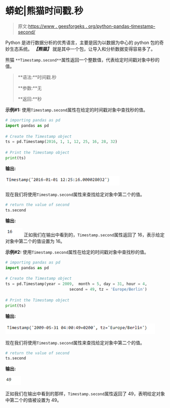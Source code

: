 # 蟒蛇|熊猫时间戳.秒

> 原文:[https://www . geesforgeks . org/python-pandas-timestamp-second/](https://www.geeksforgeeks.org/python-pandas-timestamp-second/)

Python 是进行数据分析的优秀语言，主要是因为以数据为中心的 python 包的奇妙生态系统。 ***【熊猫】*** 就是其中一个包，让导入和分析数据变得容易多了。

熊猫 `**Timestamp.second**`属性返回一个整数值，代表给定时间戳对象中秒的值。

> **语法:**时间戳.秒
> 
> **参数:**无
> 
> **返回:**秒

**示例#1:** 使用`Timestamp.second`属性在给定的时间戳对象中查找秒的值。

```py
# importing pandas as pd
import pandas as pd

# Create the Timestamp object
ts = pd.Timestamp(2016, 1, 1, 12, 25, 16, 28, 32)

# Print the Timestamp object
print(ts)
```

**输出:**

![](img/636663509f687b0b800154dfb442c303.png)

现在我们将使用`Timestamp.second`属性来查找给定对象中第二个的值。

```py
# return the value of second
ts.second
```

**输出:**

![](img/d30148f89e03d83bcbfad125bd48cbce.png)
正如我们在输出中看到的，`Timestamp.second`属性返回了 16，表示给定对象中第二个的值设置为 16。

**示例#2:** 使用`Timestamp.second`属性在给定的时间戳对象中查找秒的值。

```py
# importing pandas as pd
import pandas as pd

# Create the Timestamp object
ts = pd.Timestamp(year = 2009,  month = 5, day = 31, hour = 4, 
                            second = 49, tz = 'Europe/Berlin')

# Print the Timestamp object
print(ts)
```

**输出:**

![](img/e2c4d93f6eeb606ab122d97734870a13.png)

现在我们将使用`Timestamp.second`属性来查找给定对象中第二个的值。

```py
# return the value of second
ts.second
```

**输出:**

![](img/27095a5d4f3976b9583dc08fc4d2690d.png)

正如我们在输出中看到的那样，`Timestamp.second`属性返回了 49，表明给定对象中第二个的值被设置为 49。